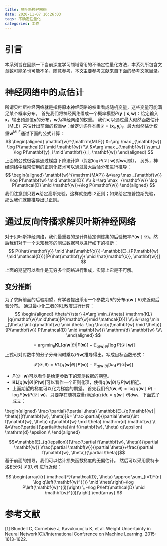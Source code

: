 ```yaml
---
title: 贝叶斯神经网络
date: 2020-11-07 16:26:03
tags: 不确定性量化
categories: 工作
---
```

# 引言
本系列旨在回顾一下当前深度学习领域常用的不确定性量化方法，本系列所包含文章数可能多也可能不多，随意参考，本文主要参考文献来自下面的参考文献目录。

# 神经网络中的点估计
所谓贝叶斯神经网络就是指将原本神经网络的权重看成随机变量，这些变量可能满足某个概率分布。
首先我们将神经网络看成一个概率模型$P(\mathbf{y} \mid \mathbf{x}, \mathbf{w})$：给定输入$\mathbf{x}$，输出预测值$\mathbf{y}$的分布，$\mathbf{w}$为神经网络的权重。
我们可以通过最大似然函数估计（MLE）来估计出前面的权重$\mathbf{w}$：给定训练样本集$\mathcal{D}=(\mathbf{x}_i, \mathbf{y}_i)_i$。最大似然估计权重$\mathbf{w}^{\mathrm{MLE}}$通过下面的公式计算：
$$
\begin{aligned}
\mathbf{w}^{\mathrm{MLE}} &=\arg \max _{\mathbf{w}} \log P(\mathcal{D} \mid \mathbf{w}) \\\\
&=\arg \max _{\mathbf{w}} \sum_i \log P(\mathbf{y}_i \mid \mathbf{x}_i, \mathbf{w})
\end{aligned}
$$
上面的公式很容易通过梯度下降法计算（假定$\log P(\mathcal{D} \mid \mathbf{w})$对$\mathbf{w}$可微）。
另外，神经网络中经常使用的正则化技术可以通过最大后验分布进行推导：
$$
\begin{aligned}
\mathbf{w}^{\mathrm{MAP}} &=\arg \max _{\mathbf{w}} \log P(\mathbf{w} \mid \mathcal{D}) \\\\
&=\arg \max _{\mathbf{w}} \log P(\mathcal{D} \mid \mathbf{w})+\log P(\mathbf{w})
\end{aligned}
$$
我们注意到只要$\mathbf{w}$给定高斯先验，这样就变成L2正则；如果给定拉普拉斯先验，那么我们就能推导出L1正则。

# 通过反向传播求解贝叶斯神经网络
对于贝叶斯神经网络，我们最重要的是计算给定训练集的后验概率$P(\mathbf{w} \mid \mathcal{D})$。然后我们对于一个未知标签的测试数据可以进行如下的推断：
$$
P(\hat{\mathbf{y}} \mid \hat{\mathbf{x}})=\mathbb{E}_{P(\mathbf{w} \mid \mathcal{D})}[P(\hat{\mathbf{y}} \mid \hat{\mathbf{x}}, \mathbf{w})]
$$
上面的期望可以看作是无穷多个网络进行集成，实际上它是不可解。

## 变分推断
为了求解前面的后验期望，有学者提出采用一个参数为$\theta$的分布$q(\mathbf{w}\mid \theta)$来近似后验分布。
通过最小化二者的KL散度进行计算：
$$
\begin{aligned}
\theta^{\star} &=\arg \min_{\theta} \mathrm{KL}[q(\mathbf{w}\mid\theta)|P(\mathbf{w}\mid \mathcal{D})] \\\\
&=\arg \min _{\theta} \int q(\mathbf{w} \mid \theta) \log \frac{q(\mathbf{w} \mid \theta)}{P(\mathbf{w}) P(\mathcal{D} \mid \mathbf{w})} \mathrm{d} \mathbf{w} \\\\
\end{aligned}
$$

$$
=\arg\min_{\theta} \mathbf{KL}[q(\mathbf{w}|\theta) |P(\mathbf{w})]-\mathbb{E}_{q(\mathbf{w} | \theta)}[\log P(\mathcal{D} \mid \mathbf{w})] 
$$
上式可对对数中的分子分母同时乘以$P(\mathbf{w})$推导得出。写成目标函数形式：

$$
\mathcal{F}(\mathcal{D},\theta)=KL[q(\mathbf{w} |\theta) \|P(\mathbf{w})]-\mathbb{E}_{q(\mathbf{w}| \theta)}[\log P(\mathcal{D}| \mathbf{w})]
$$

* $P(\mathcal{D} \mid \mathbf{w})$可以看作是给定参数下的观测数据的期望。
* $\mathbf{KL}[q(\mathbf{w}|\theta) |P(\mathbf{w})]$可以看作一个正则化项，使得$q(\mathbf{w}|\theta)$与$P(\mathbf{w})$相近。
* 上面期望的梯度可以化为梯度的期望。
首先我们令$f(\mathbf{w},\theta)=\log q(\mathbf{w}\mid\theta)-\log P(\mathbf{w})P(\mathcal{D}\mid\mathbf{w})$，只要存在随机变量$\epsilon$满足$q(\epsilon)d\epsilon=q(\mathbf{w}\mid\theta)d\mathbf{w}$。
下面式子成立：

\begin{aligned}
\frac{\partial}{\partial \theta} \mathbb{E}_{q(\mathbf{w}| \theta)}[f(\mathbf{w}, \theta)]&= \frac{\partial}{\partial \theta}\int f(\mathbf{w}, \theta) q(\mathbf{w} \mid \theta) \mathrm{d} \mathbf{w} \\\\
&=\frac{\partial}{\partial\theta}\int f(\mathbf{w}, \theta) q(\epsilon) \mathrm{d} \epsilon \\\\
\end{aligned}

$$=\mathbb{E}_{q(\epsilon)}[\frac{\partial f(\mathbf{w}, \theta)}{\partial \mathbf{w}} \frac{\partial \mathbf{w}}{\partial \theta}+\frac{\partial f(\mathbf{w}, \theta)}{\partial \theta}]$$
基于前面的推导，我们可以估计损失函数梯度的无偏估计。
然后可以采用蒙特卡洛积分对 $\mathcal{F}(D,\theta)$ 进行近似：

$$
\begin{array}{r}
\mathcal{F}(\mathcal{D}, \theta) \approx \sum_{i=1}^{n} \log q\left(\mathbf{w}^{(i)} \mid \theta\right)-\log P\left(\mathbf{w}^{(i)}\right) \\
-\log P\left(\mathcal{D} \mid \mathbf{w}^{(i)}\right)
\end{array}
$$

#  参考文献
[1] Blundell C, Cornebise J, Kavukcuoglu K, et al. Weight Uncertainty in Neural Network[C]//International Conference on Machine Learning. 2015: 1613-1622.






